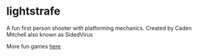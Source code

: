 # lightstrafe
A fun first person shooter with platforming mechanics.
Created by Caden Mitchell also known as SidedVirus

More fun games [here](https://sites.google.com/site/sidedvirusartandanimation/games)
